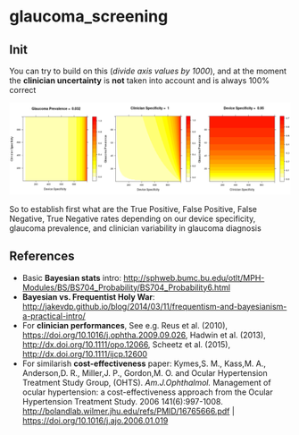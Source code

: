 # glaucoma_screening

## Init 

You can try to build on this (*divide axis values by 1000*), and at the moment the **clinician uncertainty** is **not** taken into account and is always 100% correct

![alt text](https://github.com/petteriTeikari/glaucoma_screening/blob/master/images/init_simulation_div_axes_by_1000.png "Logo Title Text 1")

So to establish first what are the True Positive, False Positive, False Negative, True Negative rates depending on our device specificity, glaucoma prevalence, and clinician variability in glaucoma diagnosis

## References

* Basic **Bayesian stats** intro: http://sphweb.bumc.bu.edu/otlt/MPH-Modules/BS/BS704_Probability/BS704_Probability6.html
* **Bayesian vs. Frequentist Holy War**: http://jakevdp.github.io/blog/2014/03/11/frequentism-and-bayesianism-a-practical-intro/
* For **clinician performances**, See e.g. Reus et al. (2010), https://doi.org/10.1016/j.ophtha.2009.09.026, Hadwin et al. (2013), http://dx.doi.org/10.1111/opo.12066, Scheetz et al. (2015), http://dx.doi.org/10.1111/ijcp.12600
* For similarish **cost-effectiveness** paper: Kymes,S. M., Kass,M. A., Anderson,D. R., Miller,J. P., Gordon,M. O. and Ocular Hypertension Treatment Study Group, (OHTS). *Am.J.Ophthalmol.* Management of ocular hypertension: a cost-effectiveness approach from the Ocular Hypertension Treatment Study. 2006 141(6):997-1008.
http://bolandlab.wilmer.jhu.edu/refs/PMID/16765666.pdf | https://doi.org/10.1016/j.ajo.2006.01.019
